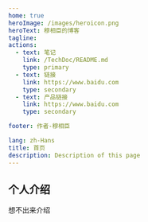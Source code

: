 ```yaml
---
home: true
heroImage: /images/heroicon.png
heroText: 穆相臣的博客
tagline: 
actions:
  - text: 笔记
    link: /TechDoc/README.md
    type: primary
  - text: 链接
    link: https://www.baidu.com
    type: secondary
  - text: 产品链接
    link: https://www.baidu.com
    type: secondary

footer: 作者-穆相臣

lang: zh-Hans
title: 首页
description: Description of this page
---
```


## 个人介绍

想不出来介绍
